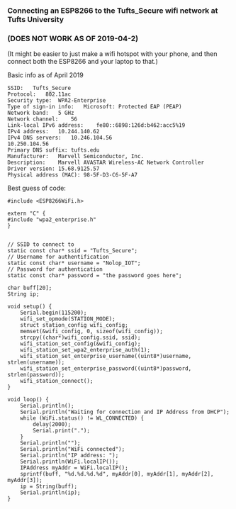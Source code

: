 ### Connecting an ESP8266 to the Tufts_Secure wifi network at Tufts University ###

### (DOES NOT WORK AS OF 2019-04-2) ###

(It might be easier to just make a wifi hotspot with your phone, and then connect both the ESP8266 and your laptop to that.)

Basic info as of April 2019

    SSID:	Tufts_Secure
    Protocol:	802.11ac
    Security type:	WPA2-Enterprise
    Type of sign-in info:	Microsoft: Protected EAP (PEAP)
    Network band:	5 GHz
    Network channel:	56
    Link-local IPv6 address:	fe80::6898:126d:b462:acc5%19
    IPv4 address:	10.244.140.62
    IPv4 DNS servers:	10.246.104.56
    10.250.104.56
    Primary DNS suffix:	tufts.edu
    Manufacturer:	Marvell Semiconductor, Inc.
    Description:	Marvell AVASTAR Wireless-AC Network Controller
    Driver version:	15.68.9125.57
    Physical address (MAC):	98-5F-D3-C6-5F-A7

Best guess of code:

    #include <ESP8266WiFi.h>

    extern "C" {
    #include "wpa2_enterprise.h"
    }


    // SSID to connect to
    static const char* ssid = "Tufts_Secure";
    // Username for authentification
    static const char* username = "Nolop_IOT";
    // Password for authentication
    static const char* password = "the password goes here";

    char buff[20];
    String ip;

    void setup() {
        Serial.begin(115200);
        wifi_set_opmode(STATION_MODE);
        struct station_config wifi_config;
        memset(&wifi_config, 0, sizeof(wifi_config));
        strcpy((char*)wifi_config.ssid, ssid);
        wifi_station_set_config(&wifi_config);
        wifi_station_set_wpa2_enterprise_auth(1);
        wifi_station_set_enterprise_username((uint8*)username, strlen(username));
        wifi_station_set_enterprise_password((uint8*)password, strlen(password));
        wifi_station_connect();
    }

    void loop() {
        Serial.println();
        Serial.println("Waiting for connection and IP Address from DHCP");
        while (WiFi.status() != WL_CONNECTED) {
            delay(2000);
            Serial.print(".");
        }
        Serial.println("");
        Serial.println("WiFi connected");
        Serial.println("IP address: ");
        Serial.println(WiFi.localIP());
        IPAddress myAddr = WiFi.localIP();
        sprintf(buff, "%d.%d.%d.%d", myAddr[0], myAddr[1], myAddr[2], myAddr[3]);
        ip = String(buff);
        Serial.println(ip);
    }
